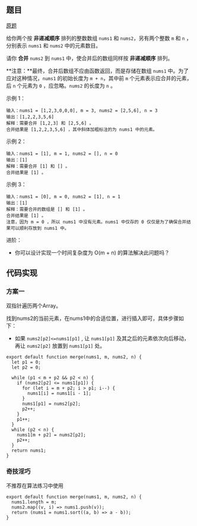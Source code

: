 ## 题目

[原题](https://leetcode-cn.com/leetbook/read/top-interview-questions-easy/xnumcr/)

给你两个按 **非递减顺序** 排列的整数数组 `nums1` 和 `nums2`，另有两个整数 `m` 和 `n` ，分别表示 `nums1` 和 `nums2` 中的元素数目。

请你 **合并** `nums2` 到 `nums1` 中，使合并后的数组同样按 **非递减顺序** 排列。

**注意：**最终，合并后数组不应由函数返回，而是存储在数组 `nums1` 中。为了应对这种情况，`nums1` 的初始长度为 `m + n`，其中前 `m` 个元素表示应合并的元素，后 `n` 个元素为 `0` ，应忽略。`nums2` 的长度为 `n` 。

 

示例 1：

```
输入：nums1 = [1,2,3,0,0,0], m = 3, nums2 = [2,5,6], n = 3
输出：[1,2,2,3,5,6]
解释：需要合并 [1,2,3] 和 [2,5,6] 。
合并结果是 [1,2,2,3,5,6] ，其中斜体加粗标注的为 nums1 中的元素。
```

示例 2：

```
输入：nums1 = [1], m = 1, nums2 = [], n = 0
输出：[1]
解释：需要合并 [1] 和 [] 。
合并结果是 [1] 。
```

示例 3：

```
输入：nums1 = [0], m = 0, nums2 = [1], n = 1
输出：[1]
解释：需要合并的数组是 [] 和 [1] 。
合并结果是 [1] 。
注意，因为 m = 0 ，所以 nums1 中没有元素。nums1 中仅存的 0 仅仅是为了确保合并结果可以顺利存放到 nums1 中。
```



进阶：

* 你可以设计实现一个时间复杂度为 O(m + n) 的算法解决此问题吗？

## 代码实现

### 方案一

双指针遍历两个Array。

找到nums2的当前元素，在nums1中的合适位置，进行插入即可，具体步骤如下：

* 如果 `nums2[p2]<=nums1[p1]`  , 让 `nums1[p1]` 及其之后的元素依次向后移动，再让 `nums2[p2]` 放置到 `nums1[p1]` 处。

```
export default function merge(nums1, m, nums2, n) {
  let p1 = 0;
  let p2 = 0;

  while (p1 < m + p2 && p2 < n) {
    if (nums2[p2] <= nums1[p1]) {
      for (let i = m + p2; i > p1; i--) {
        nums1[i] = nums1[i - 1];
      }
      nums1[p1] = nums2[p2];
      p2++;
    }
    p1++;
  }
  while (p2 < n) {
    nums1[m + p2] = nums2[p2];
    p2++;
  }
  return nums1;
}
```

### 奇技淫巧

不推荐在算法练习中使用

```
export default function merge(nums1, m, nums2, n) {
  nums1.length = m;
  nums2.map((v, i) => nums1.push(v));
  return (nums1 = nums1.sort((a, b) => a - b));
}
```

